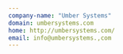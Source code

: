 ```yaml
---
company-name: "Umber Systems"
domain: umbersystems.com
home: http://umbersystems.com/
email: info@umbersystems.,com
---
```




